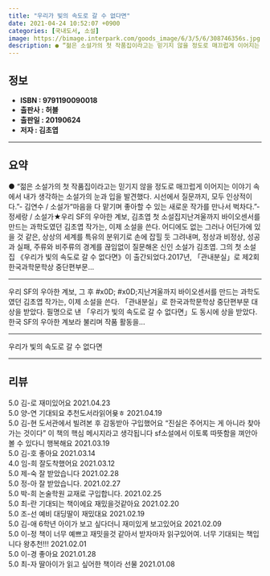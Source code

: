 ```yaml
---
title: "우리가 빛의 속도로 갈 수 없다면"
date: 2021-04-24 10:52:07 +0900
categories: [국내도서, 소설]
image: https://bimage.interpark.com/goods_image/6/3/5/6/308746356s.jpg
description: ● “젊은 소설가의 첫 작품집이라고는 믿기지 않을 정도로 매끄럽게 이어지는 이야기 속에서 내가 생각하는 소설가의 눈과 입을 발견했다. 시선에서 질문까지, 모두 인상적이다.”- 김연수 / 소설가“마음을 다 맡기며 좋아할 수 있는 새로운 작가를 만나서 벅차다.”- 정세랑 / 소설가★우리
---
```


## **정보**

- **ISBN : 9791190090018**
- **출판사 : 허블**
- **출판일 : 20190624**
- **저자 : 김초엽**

------



## **요약**

●  “젊은 소설가의 첫 작품집이라고는 믿기지 않을 정도로 매끄럽게 이어지는 이야기 속에서 내가 생각하는 소설가의 눈과 입을 발견했다. 시선에서 질문까지, 모두 인상적이다.”- 김연수 / 소설가“마음을 다 맡기며 좋아할 수 있는 새로운 작가를 만나서 벅차다.”- 정세랑 / 소설가★우리 SF의 우아한 계보, 김초엽 첫 소설집지난겨울까지 바이오센서를 만드는 과학도였던 김초엽 작가는, 이제 소설을 쓴다. 어디에도 없는 그러나 어딘가에 있을 것 같은, 상상의 세계를 특유의 분위기로 손에 잡힐 듯 그려내며, 정상과 비정상, 성공과 실패, 주류와 비주류의 경계를 끊임없이 질문해온 신인 소설가 김초엽. 그의 첫 소설집 《우리가 빛의 속도로 갈 수 없다면》이 출간되었다.2017년, 「관내분실」로 제2회 한국과학문학상 중단편부문...

------

우리 SF의 우아한 계보, 그 후 #x0D; #x0D;지난겨울까지 바이오센서를 만드는 과학도였던 김초엽 작가는, 이제 소설을 쓴다. 「관내분실」로 한국과학문학상 중단편부문 대상을 받았다. 필명으로 낸 「우리가 빛의 속도로 갈 수 없다면」도 동시에 상을 받았다. 한국 SF의 우아한 계보라 불리며 작품 활동을... 

------


우리가 빛의 속도로 갈 수 없다면 

------


## **리뷰** 

5.0 김-로 재미있어요 2021.04.23 <br/>5.0 양-연 기대되요 추천도서라읽어욪ㅎ 2021.04.19 <br/>5.0 김-현 도서관에서 빌려본 후 감동받아 구입했어요 “진실은 주어지는 게 아니라 찾아가는 것이다” 이 책의 핵심 메시지라고 생각됩니다 sf소설에서 이토록 따뜻함을 껴안아볼 수 있다니 행복해요  2021.03.19 <br/>5.0 김-호 좋아요 2021.03.14 <br/>4.0 임-희 잘도착했어요 2021.03.12 <br/>5.0 제-숙 잘 받았습니다 2021.02.28 <br/>5.0 정-아 잘 받았습니다. 2021.02.27 <br/>5.0 박-희 논술학원 교재로 구입합니다. 2021.02.25 <br/>5.0 최-란 기대되는 책이에요 재밌을것같아요 2021.02.20 <br/>5.0 조-선 예비 대딩딸이 재밌대요 2021.02.19 <br/>5.0 김-애 6학년 아이가 보고 싶다더니 재미있게 보고있어요 2021.02.09 <br/>5.0 이-정 책이 너무 예쁘고 재밋을것 같아서 받자마자 읽구있어여. 너무 기대되는 책입니다 왕추천!!! 2021.02.01 <br/>5.0 이-경 좋아요 2021.01.28 <br/>5.0 최-자 딸아이가 읽고 싶어한 책이라 선물 2021.01.08 <br/>